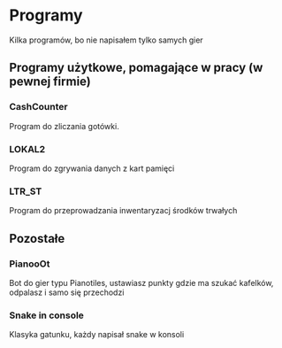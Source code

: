 # Programy
 Kilka programów, bo nie napisałem tylko samych gier
## Programy użytkowe, pomagające w pracy (w pewnej firmie)
### CashCounter
Program do zliczania gotówki.
### LOKAL2
Program do zgrywania danych z kart pamięci
### LTR_ST
Program do przeprowadzania inwentaryzacj środków trwałych
## Pozostałe
### PianooOt
Bot do gier typu Pianotiles, ustawiasz punkty gdzie ma szukać kafelków, odpalasz i samo się przechodzi
### Snake in console
Klasyka gatunku, każdy napisał snake w konsoli
